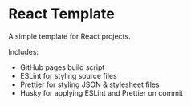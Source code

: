 # React Template

A simple template for React projects.

Includes:
* GitHub pages build script
* ESLint for styling source files
* Prettier for styling JSON & stylesheet files
* Husky for applying ESLint and Prettier on commit
